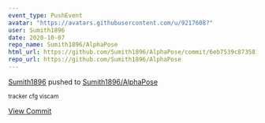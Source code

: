 ```yaml
---
event_type: PushEvent
avatar: "https://avatars.githubusercontent.com/u/9217608?"
user: Sumith1896
date: 2020-10-07
repo_name: Sumith1896/AlphaPose
html_url: https://github.com/Sumith1896/AlphaPose/commit/6eb7539c873581f6ad4a0de716a12709753ff9a7
repo_url: https://github.com/Sumith1896/AlphaPose
---
```


<a href='https://github.com/Sumith1896' target='_blank'>Sumith1896</a> pushed to <a href='https://github.com/Sumith1896/AlphaPose' target='_blank'>Sumith1896/AlphaPose</a>

<small>tracker cfg viscam</small>

<a href='https://github.com/Sumith1896/AlphaPose/commit/6eb7539c873581f6ad4a0de716a12709753ff9a7' target='_blank'>View Commit</a>